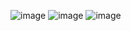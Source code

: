 ![image](https://user-images.githubusercontent.com/74417086/120107748-9e8b4e80-c17b-11eb-8d5c-244370faf8a6.png)
![image](https://user-images.githubusercontent.com/74417086/120107752-a1863f00-c17b-11eb-98dc-6c87f4366a20.png)
![image](https://user-images.githubusercontent.com/74417086/120107754-a4812f80-c17b-11eb-891b-9b15482ceab3.png)
